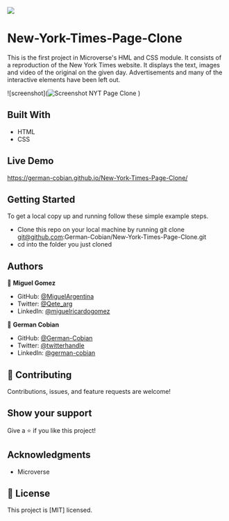 ![](https://img.shields.io/badge/Microverse-blueviolet)

# New-York-Times-Page-Clone

This is the first project in Microverse's HML and CSS module. It consists of a reproduction of the New York Times website. It displays the text, images and video of the original on the given day. Advertisements and many of the interactive elements have been left out.

![screenshot](![Screenshot NYT Page Clone](https://user-images.githubusercontent.com/68709712/112506080-a4634e80-8d4a-11eb-98b4-3ea29bc16dec.png)
)


## Built With

- HTML
- CSS


## Live Demo

https://german-cobian.github.io/New-York-Times-Page-Clone/


## Getting Started

To get a local copy up and running follow these simple example steps.

- Clone this repo on your local machine by running git clone git@github.com:German-Cobian/New-York-Times-Page-Clone.git
- cd into the folder you just cloned


## Authors

👤 **Miguel Gomez**

- GitHub: [@MiguelArgentina](https://github.com/MiguelArgentina)
- Twitter: [@Qete_arg](https://twitter.com/Qete_arg)
- LinkedIn: [@miguelricardogomez](https://www.linkedin.com/in/miguelricardogomez)

👤 **German Cobian**

- GitHub: [@German-Cobian](https://github.com/German-Cobian)
- Twitter: [@twitterhandle](https://twitter.com/GermanCobian3)
- LinkedIn: [@german-cobian](https://www.linkedin.com/in/german-cobian)


## 🤝 Contributing

Contributions, issues, and feature requests are welcome!


## Show your support

Give a ⭐️ if you like this project!


## Acknowledgments

- Microverse


## 📝 License

This project is [MIT] licensed.